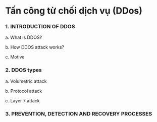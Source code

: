 # Tấn công từ chối dịch vụ (DDos)
<h3>1. INTRODUCTION OF DDOS</h3>
<p>a. What is DDOS?</p>
<p>b. How DDOS attack works?</p>
<p>c. Motive</p>
<h3>2. DDOS types</h3>
<p>a. Volumetric attack</p>
<p>b. Protocol attack</p>
<p>c. Layer 7 attack</p>
<h3>3. PREVENTION, DETECTION AND RECOVERY PROCESSES</h3>
